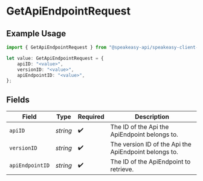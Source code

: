 # GetApiEndpointRequest

## Example Usage

```typescript
import { GetApiEndpointRequest } from "@speakeasy-api/speakeasy-client-sdk-typescript/sdk/models/operations";

let value: GetApiEndpointRequest = {
    apiID: "<value>",
    versionID: "<value>",
    apiEndpointID: "<value>",
};
```

## Fields

| Field                                                 | Type                                                  | Required                                              | Description                                           |
| ----------------------------------------------------- | ----------------------------------------------------- | ----------------------------------------------------- | ----------------------------------------------------- |
| `apiID`                                               | *string*                                              | :heavy_check_mark:                                    | The ID of the Api the ApiEndpoint belongs to.         |
| `versionID`                                           | *string*                                              | :heavy_check_mark:                                    | The version ID of the Api the ApiEndpoint belongs to. |
| `apiEndpointID`                                       | *string*                                              | :heavy_check_mark:                                    | The ID of the ApiEndpoint to retrieve.                |